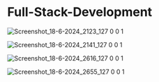 # Full-Stack-Development

![Screenshot_18-6-2024_2123_127 0 0 1](https://github.com/user-attachments/assets/91751c80-0a15-4f6b-9764-aaf36960705d)

![Screenshot_18-6-2024_2141_127 0 0 1](https://github.com/user-attachments/assets/111248af-b843-4f4a-90b1-0abb7aaa341a)

![Screenshot_18-6-2024_2616_127 0 0 1](https://github.com/user-attachments/assets/a63f544c-a3dc-446c-9f73-7a70c82e1b2c)

![Screenshot_18-6-2024_2655_127 0 0 1](https://github.com/user-attachments/assets/b653a0e3-6066-419c-b2ac-85cb05f79287)
